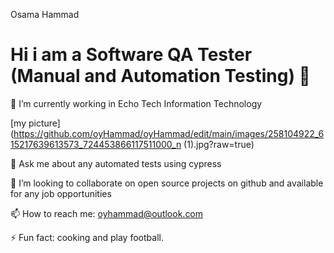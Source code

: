 Osama Hammad

# Hi i am a Software QA Tester (Manual and Automation Testing)   👋

🔭 I’m currently working in Echo Tech Information Technology

[my picture] (https://github.com/oyHammad/oyHammad/edit/main/images/258104922_615217639613573_724453866117511000_n (1).jpg?raw=true)


💬 Ask me about any automated tests using cypress 

👯 I’m looking to collaborate on open source projects on github and available for any job opportunities 

📫 How to reach me: oyhammad@outlook.com

⚡ Fun fact: cooking and play football.
